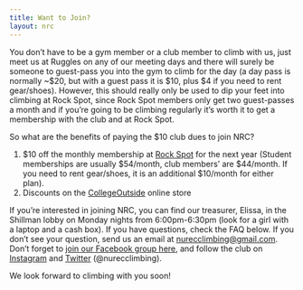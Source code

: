 ```yaml
---
title: Want to Join?
layout: nrc
---
```

You don’t have to be a gym member or a club member to climb with us, just meet us at Ruggles on any of our meeting days and there will surely be someone to guest-pass you into the gym to climb for the day (a day pass is normally ~$20, but with a guest pass it is $10, plus $4 if you need to rent gear/shoes). However, this should really only be used to dip your feet into climbing at Rock Spot, since Rock Spot members only get two guest-passes a month and if you’re going to be climbing regularly it’s worth it to get a membership with the club and at Rock Spot.

So what are the benefits of paying the $10 club dues to join NRC?

1. $10 off the monthly membership at [Rock Spot](http://southboston.rockspotclimbing.com/) for the next year (Student memberships are usually $54/month, club members’ are $44/month. If you need to rent gear/shoes, it is an additional $10/month for either plan).
2. Discounts on the [CollegeOutside](https://www.collegeoutside.com/) online store

If you’re interested in joining NRC, you can find our treasurer, Elissa, in the Shillman lobby on Monday nights from 6:00pm-6:30pm (look for a girl with a laptop and a cash box). If you have questions, check the FAQ below. If you don’t see your question, send us an email at nurecclimbing@gmail.com. Don’t forget to [join our Facebook group here](https://www.facebook.com/groups/nurecclimbing/), and follow the club on [Instagram](http://instagram.com/nurecclimbing) and [Twitter](http://twitter.com/nurecclimbing) (@nurecclimbing).

We look forward to climbing with you soon!
